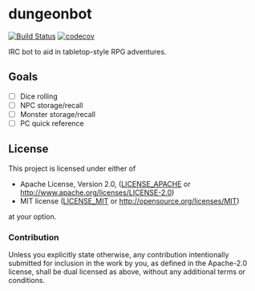 # dungeonbot

[![Build Status](https://travis-ci.com/gbmor/dungeonbot.svg?branch=master)](https://travis-ci.com/gbmor/dungeonbot) [![codecov](https://codecov.io/gh/gbmor/dungeonbot/branch/master/graph/badge.svg)](https://codecov.io/gh/gbmor/dungeonbot)

IRC bot to aid in tabletop-style RPG adventures.

## Goals

- [ ] Dice rolling
- [ ] NPC storage/recall
- [ ] Monster storage/recall
- [ ] PC quick reference

## License

This project is licensed under either of

 * Apache License, Version 2.0, ([LICENSE_APACHE](LICENSE_APACHE) or
   http://www.apache.org/licenses/LICENSE-2.0)
 * MIT license ([LICENSE_MIT](LICENSE_MIT) or
   http://opensource.org/licenses/MIT)

at your option.

### Contribution

Unless you explicitly state otherwise, any contribution intentionally
submitted for inclusion in the work by you, as defined in the Apache-2.0
license, shall be dual licensed as above, without any additional terms or
conditions.
